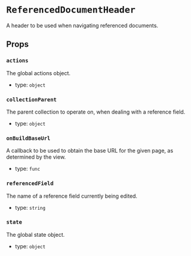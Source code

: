 `ReferencedDocumentHeader`
==========================

A header to be used when navigating referenced documents.

Props
-----

### `actions`

The global actions object.

- type: `object`


### `collectionParent`

The parent collection to operate on, when dealing with a reference field.

- type: `object`


### `onBuildBaseUrl`

A callback to be used to obtain the base URL for the given page, as
determined by the view.

- type: `func`


### `referencedField`

The name of a reference field currently being edited.

- type: `string`


### `state`

The global state object.

- type: `object`

